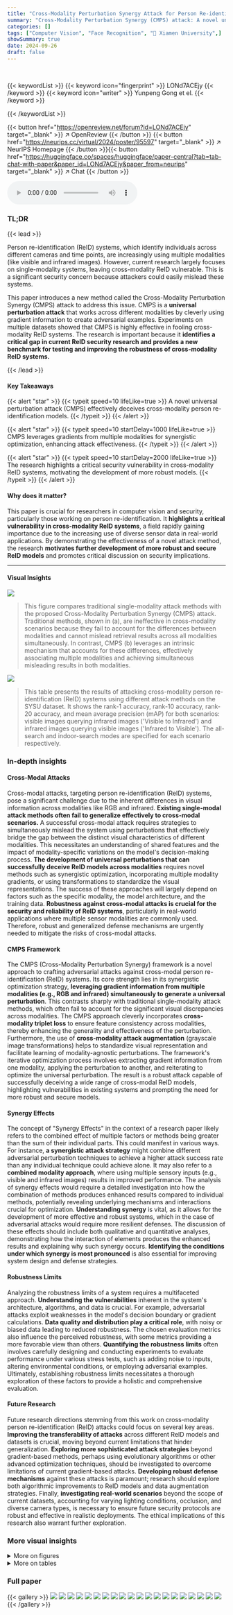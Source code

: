 ```yaml
---
title: "Cross-Modality Perturbation Synergy Attack for Person Re-identification"
summary: "Cross-Modality Perturbation Synergy (CMPS) attack: A novel universal perturbation method for cross-modality person re-identification, effectively misleading ReID models by leveraging gradients from di..."
categories: []
tags: ["Computer Vision", "Face Recognition", "🏢 Xiamen University",]
showSummary: true
date: 2024-09-26
draft: false
---
```


<br>

{{< keywordList >}}
{{< keyword icon="fingerprint" >}} LONd7ACEjy {{< /keyword >}}
{{< keyword icon="writer" >}} Yunpeng Gong et el. {{< /keyword >}}
 
{{< /keywordList >}}

{{< button href="https://openreview.net/forum?id=LONd7ACEjy" target="_blank" >}}
↗ OpenReview
{{< /button >}}
{{< button href="https://neurips.cc/virtual/2024/poster/95597" target="_blank" >}}
↗ NeurIPS Homepage
{{< /button >}}{{< button href="https://huggingface.co/spaces/huggingface/paper-central?tab=tab-chat-with-paper&paper_id=LONd7ACEjy&paper_from=neurips" target="_blank" >}}
↗ Chat
{{< /button >}}



<audio controls>
    <source src="https://ai-paper-reviewer.com/LONd7ACEjy/podcast.wav" type="audio/wav">
    Your browser does not support the audio element.
</audio>


### TL;DR


{{< lead >}}

Person re-identification (ReID) systems, which identify individuals across different cameras and time points, are increasingly using multiple modalities (like visible and infrared images). However, current research largely focuses on single-modality systems, leaving cross-modality ReID vulnerable.  This is a significant security concern because attackers could easily mislead these systems.

This paper introduces a new method called the Cross-Modality Perturbation Synergy (CMPS) attack to address this issue.  CMPS is a **universal perturbation attack** that works across different modalities by cleverly using gradient information to create adversarial examples. Experiments on multiple datasets showed that CMPS is highly effective in fooling cross-modality ReID systems. The research is important because it **identifies a critical gap in current ReID security research and provides a new benchmark for testing and improving the robustness of cross-modality ReID systems.**

{{< /lead >}}


#### Key Takeaways

{{< alert "star" >}}
{{< typeit speed=10 lifeLike=true >}} A novel universal perturbation attack (CMPS) effectively deceives cross-modality person re-identification models. {{< /typeit >}}
{{< /alert >}}

{{< alert "star" >}}
{{< typeit speed=10 startDelay=1000 lifeLike=true >}} CMPS leverages gradients from multiple modalities for synergistic optimization, enhancing attack effectiveness. {{< /typeit >}}
{{< /alert >}}

{{< alert "star" >}}
{{< typeit speed=10 startDelay=2000 lifeLike=true >}} The research highlights a critical security vulnerability in cross-modality ReID systems, motivating the development of more robust models. {{< /typeit >}}
{{< /alert >}}

#### Why does it matter?
This paper is crucial for researchers in computer vision and security, particularly those working on person re-identification.  It **highlights a critical vulnerability in cross-modality ReID systems**, a field rapidly gaining importance due to the increasing use of diverse sensor data in real-world applications. By demonstrating the effectiveness of a novel attack method, the research **motivates further development of more robust and secure ReID models** and promotes critical discussion on security implications.

------
#### Visual Insights



![](https://ai-paper-reviewer.com/LONd7ACEjy/figures_1_1.jpg)

> This figure compares traditional single-modality attack methods with the proposed Cross-Modality Perturbation Synergy (CMPS) attack.  Traditional methods, shown in (a), are ineffective in cross-modality scenarios because they fail to account for the differences between modalities and cannot mislead retrieval results across all modalities simultaneously. In contrast, CMPS (b) leverages an intrinsic mechanism that accounts for these differences, effectively associating multiple modalities and achieving simultaneous misleading results in both modalities.





![](https://ai-paper-reviewer.com/LONd7ACEjy/tables_7_1.jpg)

> This table presents the results of attacking cross-modality person re-identification (ReID) systems using different attack methods on the SYSU dataset.  It shows the rank-1 accuracy, rank-10 accuracy, rank-20 accuracy, and mean average precision (mAP) for both scenarios: visible images querying infrared images ('Visible to Infrared') and infrared images querying visible images ('Infrared to Visible'). The all-search and indoor-search modes are specified for each scenario respectively.





### In-depth insights


#### Cross-Modal Attacks
Cross-modal attacks, targeting person re-identification (ReID) systems, pose a significant challenge due to the inherent differences in visual information across modalities like RGB and infrared.  **Existing single-modal attack methods often fail to generalize effectively to cross-modal scenarios.**  A successful cross-modal attack requires strategies to simultaneously mislead the system using perturbations that effectively bridge the gap between the distinct visual characteristics of different modalities. This necessitates an understanding of shared features and the impact of modality-specific variations on the model's decision-making process.  **The development of universal perturbations that can successfully deceive ReID models across modalities** requires novel methods such as synergistic optimization, incorporating multiple modality gradients, or using transformations to standardize the visual representations. The success of these approaches will largely depend on factors such as the specific modality, the model architecture, and the training data.  **Robustness against cross-modal attacks is crucial for the security and reliability of ReID systems**, particularly in real-world applications where multiple sensor modalities are commonly used.  Therefore, robust and generalized defense mechanisms are urgently needed to mitigate the risks of cross-modal attacks.

#### CMPS Framework
The CMPS (Cross-Modality Perturbation Synergy) framework is a novel approach to crafting adversarial attacks against cross-modal person re-identification (ReID) systems.  Its core strength lies in its synergistic optimization strategy, **leveraging gradient information from multiple modalities (e.g., RGB and infrared) simultaneously to generate a universal perturbation**.  This contrasts sharply with traditional single-modality attack methods, which often fail to account for the significant visual discrepancies across modalities.  The CMPS approach cleverly incorporates **cross-modality triplet loss** to ensure feature consistency across modalities, thereby enhancing the generality and effectiveness of the perturbation.  Furthermore, the use of **cross-modality attack augmentation** (grayscale image transformations) helps to standardize visual representation and facilitate learning of modality-agnostic perturbations. The framework's iterative optimization process involves extracting gradient information from one modality, applying the perturbation to another, and reiterating to optimize the universal perturbation. The result is a robust attack capable of successfully deceiving a wide range of cross-modal ReID models, highlighting vulnerabilities in existing systems and prompting the need for more robust and secure models.

#### Synergy Effects
The concept of "Synergy Effects" in the context of a research paper likely refers to the combined effect of multiple factors or methods being greater than the sum of their individual parts.  This could manifest in various ways. For instance, **a synergistic attack strategy** might combine different adversarial perturbation techniques to achieve a higher attack success rate than any individual technique could achieve alone.  It may also refer to a **combined modality approach**, where using multiple sensory inputs (e.g., visible and infrared images) results in improved performance. The analysis of synergy effects would require a detailed investigation into how the combination of methods produces enhanced results compared to individual methods, potentially revealing underlying mechanisms and interactions crucial for optimization.  **Understanding synergy** is vital, as it allows for the development of more effective and robust systems, which in the case of adversarial attacks would require more resilient defenses.  The discussion of these effects should include both qualitative and quantitative analyses, demonstrating how the interaction of elements produces the enhanced results and explaining why such synergy occurs.  **Identifying the conditions under which synergy is most pronounced** is also essential for improving system design and defense strategies.

#### Robustness Limits
Analyzing the robustness limits of a system requires a multifaceted approach.  **Understanding the vulnerabilities** inherent in the system's architecture, algorithms, and data is crucial.  For example, adversarial attacks exploit weaknesses in the model's decision boundary or gradient calculations.  **Data quality and distribution play a critical role**, with noisy or biased data leading to reduced robustness.  The chosen evaluation metrics also influence the perceived robustness, with some metrics providing a more favorable view than others.  **Quantifying the robustness limits** often involves carefully designing and conducting experiments to evaluate performance under various stress tests, such as adding noise to inputs, altering environmental conditions, or employing adversarial examples.  Ultimately, establishing robustness limits necessitates a thorough exploration of these factors to provide a holistic and comprehensive evaluation.

#### Future Research
Future research directions stemming from this work on cross-modality person re-identification (ReID) attacks could focus on several key areas.  **Improving the transferability of attacks** across different ReID models and datasets is crucial, moving beyond current limitations that hinder generalization.  **Exploring more sophisticated attack strategies** beyond gradient-based methods, perhaps using evolutionary algorithms or other advanced optimization techniques, should be investigated to overcome limitations of current gradient-based attacks.  **Developing robust defense mechanisms** against these attacks is paramount; research should explore both algorithmic improvements to ReID models and data augmentation strategies.  Finally, **investigating real-world scenarios** beyond the scope of current datasets, accounting for varying lighting conditions, occlusion, and diverse camera types, is necessary to ensure future security protocols are robust and effective in realistic deployments.  The ethical implications of this research also warrant further exploration.


### More visual insights

<details>
<summary>More on figures
</summary>


![](https://ai-paper-reviewer.com/LONd7ACEjy/figures_2_1.jpg)

> This figure illustrates the CMPS attack framework.  It uses grayscale image transformations to reduce differences between modalities and iteratively learns a universal perturbation by aggregating feature gradients from different modalities. This shared knowledge between modalities enables more effective learning of cross-modal universal perturbations, pushing samples toward a common region and deceiving the model.


![](https://ai-paper-reviewer.com/LONd7ACEjy/figures_5_1.jpg)

> This figure illustrates the CMPS attack framework which uses a synergistic optimization method combined with triplet loss to learn universal perturbations.  It leverages gradient information from multiple modalities to jointly optimize the perturbations.  The process begins by generating homogeneous grayscale images to reduce differences between modalities, aiding the learning of a universal perturbation which is then iteratively optimized across different modalities. The goal is to push feature vectors of different samples towards a common region, deceiving the model.


![](https://ai-paper-reviewer.com/LONd7ACEjy/figures_14_1.jpg)

> This figure shows the results of an ablation study evaluating the impact of different grayscale transformation probabilities on the attack performance. The lower the evaluation metrics (r=1, r=10, r=20, mAP), the higher the attack success rate.  The experiment was conducted on the RegDB dataset using the AGW model as a baseline.


![](https://ai-paper-reviewer.com/LONd7ACEjy/figures_14_2.jpg)

> This figure demonstrates the transferability of the CMPS attack across different models and datasets.  The left panel shows results for the RegDB dataset (visible to thermal), while the right panel presents results for the SYSU dataset (visible to infrared).  Each bar represents the average accuracy across different metrics (rank-1, rank-10, rank-20, and mAP) for each model (AGW, DDAG, Col.+Del. attack, and the authors' proposed method). The error bars show the standard deviation, illustrating the variability in performance. The results indicate the effectiveness of the universal perturbation learned by CMPS, which maintains high attack success rates even when transferred to different models.


![](https://ai-paper-reviewer.com/LONd7ACEjy/figures_15_1.jpg)

> This figure compares the transferability of the proposed CMPS attack method and the Col.+Del. attack method across two cross-modal datasets, SYSU and RegDB.  Transferability refers to the ability of an adversarial attack trained on one dataset to successfully attack models trained on a different dataset.  The graph shows the rank-1, rank-10, rank-20 accuracies and mean average precision (mAP) for both methods when transferring attacks from SYSU to RegDB and vice-versa.  Lower accuracy values indicate more successful attacks, hence better transferability. The results suggest that the CMPS method demonstrates superior transferability compared to Col.+Del.


</details>




<details>
<summary>More on tables
</summary>


![](https://ai-paper-reviewer.com/LONd7ACEjy/tables_7_2.jpg)
> This table presents the results of attacking cross-modality person re-identification (ReID) systems on the SYSU dataset.  It compares various attack methods (FGSM, PGD, M-FGSM, LTA, ODFA, Col.+Del., and the authors' proposed CMPS attack) against two baseline models (AGW and DDAG). The table shows the rank-1 accuracy, rank-10 accuracy, rank-20 accuracy, and mean Average Precision (mAP) for both scenarios: visible images querying infrared images and infrared images querying visible images.  Different search modes (all-search and indoor-search) were used depending on the query type.

![](https://ai-paper-reviewer.com/LONd7ACEjy/tables_8_1.jpg)
> This table presents the results of attacking cross-modality person re-identification (ReID) systems using different attack methods on the LLCM dataset.  The attacks involve using visible images to query thermal images and vice versa. The table shows the rank-1 accuracy, rank-10 accuracy, rank-20 accuracy, and mean Average Precision (mAP) for each attack method, providing a comprehensive evaluation of their effectiveness in deceiving the ReID system.

![](https://ai-paper-reviewer.com/LONd7ACEjy/tables_8_2.jpg)
> This table presents a comparison of the transfer attack success rates achieved by the proposed CMPS method and the Col.+Del. method across three different models (IDE, PCB, and ResNet18).  Higher values indicate better transferability, meaning the attack is more effective when transferred from one model to another. The results show that the CMPS method consistently outperforms Col.+Del. across all model combinations, demonstrating its superior ability to generate universal adversarial perturbations.

![](https://ai-paper-reviewer.com/LONd7ACEjy/tables_9_1.jpg)
> This table presents the ablation study results on the AGW baseline model. It compares four different attack strategies: 1) using only UAP-Retrieval, 2) adding cross-modality attack augmentation, 3) adding CMPS method, and 4) using both augmentation and CMPS. The results show the mAP and rank-1 accuracy on RegDB and SYSU datasets for each strategy, demonstrating the effectiveness of the proposed augmentation and CMPS methods in improving the overall attack performance.

![](https://ai-paper-reviewer.com/LONd7ACEjy/tables_15_1.jpg)
> This table shows the results of an ablation study conducted on the RegDB dataset using the AGW baseline model. The study aimed to evaluate the impact of different adversarial boundary sizes (epsilon) on the effectiveness of the proposed CMPS attack, specifically focusing on the rank-1 accuracy.  The table presents rank-1 accuracy results for two scenarios: 'Visible to Thermal' and 'Thermal to Visible', each with varying epsilon values.

</details>




### Full paper

{{< gallery >}}
<img src="https://ai-paper-reviewer.com/LONd7ACEjy/1.png" class="grid-w50 md:grid-w33 xl:grid-w25" />
<img src="https://ai-paper-reviewer.com/LONd7ACEjy/2.png" class="grid-w50 md:grid-w33 xl:grid-w25" />
<img src="https://ai-paper-reviewer.com/LONd7ACEjy/3.png" class="grid-w50 md:grid-w33 xl:grid-w25" />
<img src="https://ai-paper-reviewer.com/LONd7ACEjy/4.png" class="grid-w50 md:grid-w33 xl:grid-w25" />
<img src="https://ai-paper-reviewer.com/LONd7ACEjy/5.png" class="grid-w50 md:grid-w33 xl:grid-w25" />
<img src="https://ai-paper-reviewer.com/LONd7ACEjy/6.png" class="grid-w50 md:grid-w33 xl:grid-w25" />
<img src="https://ai-paper-reviewer.com/LONd7ACEjy/7.png" class="grid-w50 md:grid-w33 xl:grid-w25" />
<img src="https://ai-paper-reviewer.com/LONd7ACEjy/8.png" class="grid-w50 md:grid-w33 xl:grid-w25" />
<img src="https://ai-paper-reviewer.com/LONd7ACEjy/9.png" class="grid-w50 md:grid-w33 xl:grid-w25" />
<img src="https://ai-paper-reviewer.com/LONd7ACEjy/10.png" class="grid-w50 md:grid-w33 xl:grid-w25" />
<img src="https://ai-paper-reviewer.com/LONd7ACEjy/11.png" class="grid-w50 md:grid-w33 xl:grid-w25" />
<img src="https://ai-paper-reviewer.com/LONd7ACEjy/12.png" class="grid-w50 md:grid-w33 xl:grid-w25" />
<img src="https://ai-paper-reviewer.com/LONd7ACEjy/13.png" class="grid-w50 md:grid-w33 xl:grid-w25" />
<img src="https://ai-paper-reviewer.com/LONd7ACEjy/14.png" class="grid-w50 md:grid-w33 xl:grid-w25" />
<img src="https://ai-paper-reviewer.com/LONd7ACEjy/15.png" class="grid-w50 md:grid-w33 xl:grid-w25" />
<img src="https://ai-paper-reviewer.com/LONd7ACEjy/16.png" class="grid-w50 md:grid-w33 xl:grid-w25" />
<img src="https://ai-paper-reviewer.com/LONd7ACEjy/17.png" class="grid-w50 md:grid-w33 xl:grid-w25" />
<img src="https://ai-paper-reviewer.com/LONd7ACEjy/18.png" class="grid-w50 md:grid-w33 xl:grid-w25" />
<img src="https://ai-paper-reviewer.com/LONd7ACEjy/19.png" class="grid-w50 md:grid-w33 xl:grid-w25" />
<img src="https://ai-paper-reviewer.com/LONd7ACEjy/20.png" class="grid-w50 md:grid-w33 xl:grid-w25" />
{{< /gallery >}}